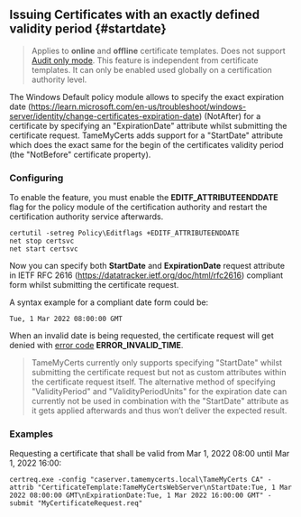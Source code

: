 ## Issuing Certificates with an exactly defined validity period {#startdate}

> Applies to **online** and **offline** certificate templates.
> Does not support [Audit only mode](#audit-only-mode).
> This feature is independent from certificate templates. It can only be enabled used globally on a certification authority level.

The Windows Default policy module allows to specify the exact expiration date (<https://learn.microsoft.com/en-us/troubleshoot/windows-server/identity/change-certificates-expiration-date>) (NotAfter) for a certificate by specifying an "ExpirationDate" attribute whilst submitting the certificate request. TameMyCerts adds support for a "StartDate" attribute which does the exact same for the begin of the certificates validity period (the "NotBefore" certificate property).

### Configuring

To enable the feature, you must enable the **EDITF\_ATTRIBUTEENDDATE** flag for the policy module of the certification authority and restart the certification authority service afterwards.

```batch
certutil -setreg Policy\Editflags +EDITF_ATTRIBUTEENDDATE
net stop certsvc
net start certsvc
```

Now you can specify both **StartDate** and **ExpirationDate** request attribute in IETF RFC 2616 (<https://datatracker.ietf.org/doc/html/rfc2616>) compliant form whilst submitting the certificate request.

A syntax example for a compliant date form could be:

```batch
Tue, 1 Mar 2022 08:00:00 GMT
```

When an invalid date is being requested, the certificate request will get denied with [error code](#error-codes) **ERROR\_INVALID\_TIME**.

> TameMyCerts currently only supports specifying "StartDate" whilst submitting the certificate request but not as custom attributes within the certificate request itself. The alternative method of specifying "ValidityPeriod" and "ValidityPeriodUnits" for the expiration date can currently not be used in combination with the "StartDate" attribute as it gets applied afterwards and thus won’t deliver the expected result.

### Examples

Requesting a certificate that shall be valid from Mar 1, 2022 08:00 until Mar 1, 2022 16:00:

```batch
certreq.exe -config "caserver.tamemycerts.local\TameMyCerts CA" -attrib "CertificateTemplate:TameMyCertsWebServer\nStartDate:Tue, 1 Mar 2022 08:00:00 GMT\nExpirationDate:Tue, 1 Mar 2022 16:00:00 GMT" -submit "MyCertificateRequest.req"
```
